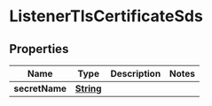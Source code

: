 

# ListenerTlsCertificateSds


## Properties

| Name | Type | Description | Notes |
|------------ | ------------- | ------------- | -------------|
|**secretName** | [**String**](String.md) |  |  |



